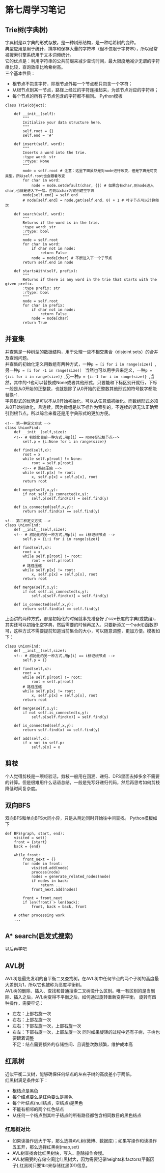 # 第七周学习笔记
## Trie树(字典树)
字典树是以字典的形式存放，是一种树形结构，是一种哈希树的变种。  
典型应用是用于统计，排序和保存大量的字符串（但不仅限于字符串），所以经常被搜索引擎系统用于文本词频统计。  
它的优点是：利用字符串的公共前缀来减少查询时间，最大限度地减少无谓的字符串比较，查询效率比哈希树高。  
三个基本性质：  
* 根节点不包含字符，除根节点外每一个节点都只包含一个字符；  
* 从根节点到某一节点，路径上经过的字符连接起来，为该节点对应的字符串；  
* 每个节点的所有子节点包含的字符都不相同。
Python模板  
```
class Trie(object):

    def __init__(self):
        """
        Initialize your data structure here.
        """
        self.root = {}
        self.end = '#'

    def insert(self, word):
        """
        Inserts a word into the trie.
        :type word: str
        :rtype: None
        """
        node = self.root # 注意：这里下面虽然是对node进行改变，但是字典是可变类型，所以self.root也会跟着改变
        for char in word:
            node = node.setdefault(char, {}) # 如果含有char,则node进入char,也就是进入下一层。否则以char为键创建空字典
        node[self.end] = self.end
        # node[self.end] = node.get(self.end, 0) + 1 # 叶子节点可以计算频次

    def search(self, word):
        """
        Returns if the word is in the trie.
        :type word: str
        :rtype: bool
        """
        node = self.root
        for char in word:
            if char not in node:
                return False
            node = node[char] # 不断进入下一个子节点
        return self.end in node

    def startsWith(self, prefix):
        """
        Returns if there is any word in the trie that starts with the given prefix.
        :type prefix: str
        :rtype: bool
        """
        node = self.root
        for char in prefix:
            if char not in node:
                return False
            node = node[char]
        return True
```
## 并查集
并查集是一种树型的数据结构，用于处理一些不相交集合（disjoint sets）的合并及查询问题。  
并查集的初始化定义用数组有两种方式，一种```p = [i for i in range(size)] ```,另一种```p = [i for -1 in range(size)] ```
当然也可以用字典来定义，一种```p = {i:i for i in range(size)} ```,另一种```p = {i:-1 for i in range(size)} ```,当然，其中的-1也可以替换成None或者其他形式，只要能和下标区别开就行，下标一般是从0开始的正整数，也就是除了从0开始的正整数其他形式的符号数字都能替换-1.  
字典形式的优势是可以不从0开始初始化，可以从任意值初始化。而数组形式必须从0开始初始化，且连续，因为数组是以下标作为索引的，不连续的话无法正确索引到根节点。所以综合来看还是用字典形式的更加方便。
```
<!-- 第一种定义方式 -->
class UnionFind:
    def __init__(self,size):
    <!-- # 初始化目前一种方式,用p[i] == None标记根节点-->
        self.p = {i:None for i in range(size)} 
    
    def find(self,x):
        root = x       
        while self.p[root] != None:
            root = self.p[root]
        <!-- # 路径压缩 -->
        while self.p[x] != root:
            x, self.p[x] = self.p[x], root
        return root
    
    def merge(self,x,y):
        if not self.is_connected(x,y):
            self.p[self.find(x)] = self.find(y)
    
    def is_connected(self,x,y):
        return self.find(x) == self.find(y)

<!-- 第二种定义方式 -->
class UnionFind:
    def __init__(self,size):
    <!-- # 初始化的另一种方式,用p[i] == i标记根节点 -->
        self.p = {i:i for i in range(size)}  
    
    def find(self,x):
        root = x       
        while self.p[root] != root:
            root = self.p[root]
        # 路径压缩
        while self.p[x] != root:
            x, self.p[x] = self.p[x], root
        return root
    
    def merge(self,x,y):
        if not self.is_connected(x,y):
            self.p[self.find(x)] = self.find(y)
    
    def is_connected(self,x,y):
        return self.find(x) == self.find(y)
```
上面讲的两种方式，都是初始化的时候就事先准备好了size长度的字典(或数组)，其实还可以初始化空字典，然后需要的时候再加入，只要新添加一个add()函数即可，这种方式不需要提前知道当前集合的大小，可以随意调整，更加方便。模板如下：  
```
class UnionFind:
    def __init__(self,size):
    <!-- # 初始化的另一种方式,用p[i] == i标记根节点 -->
        self.p = {}  
    
    def find(self,x):
        root = x       
        while self.p[root] != root:
            root = self.p[root]
        # 路径压缩
        while self.p[x] != root:
            x, self.p[x] = self.p[x], root
        return root
    
    def merge(self,x,y):
        if not self.is_connected(x,y):
            self.p[self.find(x)] = self.find(y)
    
    def is_connected(self,x,y):
        return self.find(x) == self.find(y)
    
    def add(self,x):
        if x not in self.p:
            self.p[x] = x
```
## 剪枝
个人觉得剪枝是一项经验活，剪枝一般用在回溯、递归、DFS里面去掉多余不需要的计算。但是很难用什么话语总结，一般是先写好递归代码，然后再思考如何剪枝降低时间复杂度。
## 双向BFS
双向BFS和单向BFS大同小异，只是从两边同时开始往中间查找。
Python模板如下
```
def BFS(graph, start, end):
    visited = set()
	front = {start}
    back = {end}

	while front:
        front_next = {}
        for node in front:
            visited.add(node)
            process(node)
		    nodes = generate_related_nodes(node) 
            if nodes in back:
                return ...
            front_next.add(nodes)
        
        front = front_next
        if len(front) > len(back):
            front, back = back, front
    
 	# other processing work 	
    ...
```
## A* search(启发式搜索)
以后再学吧   

## AVL树
AVL树是最先发明的自平衡二叉查找树。在AVL树中任何节点的两个子树的高度最大差别为1，所以它也被称为高度平衡树。  
AVL树的删除、插入、查找和普通搜索二叉树没什么区别。唯一有区别的是当删除、插入之后，AVL树变得不平衡之后，如何通过旋转重新变得平衡。
旋转有四种操作，需要牢记：  
* 左左：上部右旋一次
* 右右：上部左旋一次
* 左右：下部左旋一次，上部右旋一次
* 右左：下部右旋一次，上部左旋一次
同时如果旋转的过程中还有子树，子树也要跟着调整  
不足：结点需要额外的存储空间、且调整次数频繁，维护成本高

## 红黑树
近似平衡二叉树，能够确保任何结点的左右子树的高度差小于两倍。   
红黑树满足条件如下：
* 根结点是黑色
* 每个结点要么是红色要么是黑色
* 每个叶结点(null结点，空结点)是黑色
* 不能有相邻的两个红色结点
* 从任何一个结点到其叶子结点的所有路径都包含相同数目的黑色结点  

### 红黑树对比
* 如果读操作远大于写，那么选择AVL树(微博、数据库)；如果写操作和读操作五五开，那么选择红黑树(map,set)
* AVL树查找会比红黑树快，写入、删除操作会慢。
* AVL树需要的存储空间比红黑树大，因为需要记录heights和factors(平衡因子),红黑树只要1bit来存储红黑(01)信息。